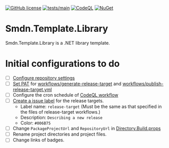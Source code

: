 [![GitHub license](https://img.shields.io/github/license/smdn/Smdn.Template.Library)](https://github.com/smdn/Smdn.Template.Library/blob/main/LICENSE.txt)
[![tests/main](https://img.shields.io/github/workflow/status/smdn/Smdn.Template.Library/Run%20tests/main?label=tests%2Fmain)](https://github.com/smdn/Smdn.Template.Library/actions/workflows/test.yml)
[![CodeQL](https://github.com/smdn/Smdn.Template.Library/actions/workflows/codeql-analysis.yml/badge.svg?branch=main)](https://github.com/smdn/Smdn.Template.Library/actions/workflows/codeql-analysis.yml)
[![NuGet](https://img.shields.io/nuget/v/Smdn.svg)](https://www.nuget.org/packages/Smdn/)

# Smdn.Template.Library
Smdn.Template.Library is a .NET library template.

# Initial configurations to do
- [ ] [Configure repository settings](/../../settings)
- [ ] [Set PAT](/../../settings/secrets/actions) for [workflows/generate-release-target](/.github/workflows/generate-release-target.yml) and  [workflows/publish-release-target.yml](/.github/workflows/publish-release-target.yml)
- [ ] Configure the cron schedule of [CodeQL workflow](/.github/workflows/codeql-analysis.yml)
- [ ] [Create a issue label](/../../labels) for the release targets.
  - Label name: `release-target` (Must be the same as that specified in the files of release-target workflows.)
  - Description: `Describing a new release`
  - Color: `#006B75`
- [ ] Change `PackageProjectUrl` and `RepositoryUrl` in [Directory.Build.props](src/Directory.Build.props)
- [ ] Rename project directories and project files.
- [ ] Change links of badges.
